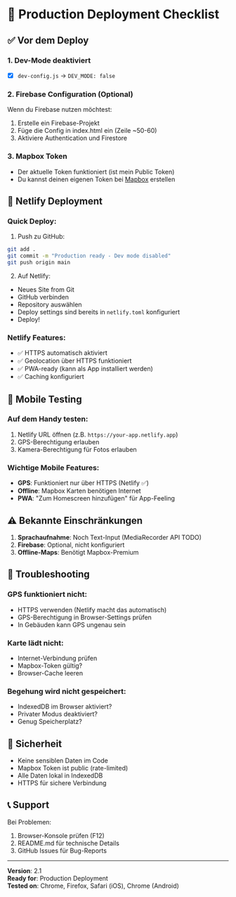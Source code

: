 # 🚀 Production Deployment Checklist

## ✅ Vor dem Deploy

### 1. Dev-Mode deaktiviert
- [x] `dev-config.js` → `DEV_MODE: false` 

### 2. Firebase Configuration (Optional)
Wenn du Firebase nutzen möchtest:
1. Erstelle ein Firebase-Projekt
2. Füge die Config in index.html ein (Zeile ~50-60)
3. Aktiviere Authentication und Firestore

### 3. Mapbox Token
- Der aktuelle Token funktioniert (ist mein Public Token)
- Du kannst deinen eigenen Token bei [Mapbox](https://mapbox.com) erstellen

## 📱 Netlify Deployment

### Quick Deploy:
1. Push zu GitHub:
```bash
git add .
git commit -m "Production ready - Dev mode disabled"
git push origin main
```

2. Auf Netlify:
- Neues Site from Git
- GitHub verbinden
- Repository auswählen
- Deploy settings sind bereits in `netlify.toml` konfiguriert
- Deploy!

### Netlify Features:
- ✅ HTTPS automatisch aktiviert
- ✅ Geolocation über HTTPS funktioniert
- ✅ PWA-ready (kann als App installiert werden)
- ✅ Caching konfiguriert

## 📱 Mobile Testing

### Auf dem Handy testen:
1. Netlify URL öffnen (z.B. `https://your-app.netlify.app`)
2. GPS-Berechtigung erlauben
3. Kamera-Berechtigung für Fotos erlauben

### Wichtige Mobile Features:
- **GPS**: Funktioniert nur über HTTPS (Netlify ✅)
- **Offline**: Mapbox Karten benötigen Internet
- **PWA**: "Zum Homescreen hinzufügen" für App-Feeling

## ⚠️ Bekannte Einschränkungen

1. **Sprachaufnahme**: Noch Text-Input (MediaRecorder API TODO)
2. **Firebase**: Optional, nicht konfiguriert
3. **Offline-Maps**: Benötigt Mapbox-Premium

## 🔧 Troubleshooting

### GPS funktioniert nicht:
- HTTPS verwenden (Netlify macht das automatisch)
- GPS-Berechtigung in Browser-Settings prüfen
- In Gebäuden kann GPS ungenau sein

### Karte lädt nicht:
- Internet-Verbindung prüfen
- Mapbox-Token gültig?
- Browser-Cache leeren

### Begehung wird nicht gespeichert:
- IndexedDB im Browser aktiviert?
- Privater Modus deaktiviert?
- Genug Speicherplatz?

## 🔐 Sicherheit

- Keine sensiblen Daten im Code
- Mapbox Token ist public (rate-limited)
- Alle Daten lokal in IndexedDB
- HTTPS für sichere Verbindung

## 📞 Support

Bei Problemen:
1. Browser-Konsole prüfen (F12)
2. README.md für technische Details
3. GitHub Issues für Bug-Reports

---

**Version**: 2.1  
**Ready for**: Production Deployment  
**Tested on**: Chrome, Firefox, Safari (iOS), Chrome (Android)
